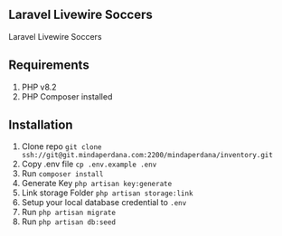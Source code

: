 ## Laravel Livewire Soccers

Laravel Livewire Soccers

## Requirements
1. PHP v8.2
2. PHP Composer installed

## Installation 

1. Clone repo `git clone ssh://git@git.mindaperdana.com:2200/mindaperdana/inventory.git`
2. Copy .env file `cp .env.example .env`
3. Run `composer install`
4. Generate Key `php artisan key:generate`
5. Link storage Folder `php artisan storage:link`
6. Setup your local database credential to `.env`
7. Run `php artisan migrate`
8. Run `php artisan db:seed`
